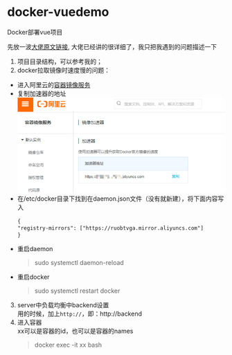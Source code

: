 # docker-vuedemo
Docker部署vue项目

先放一波[大佬原文链接](https://juejin.im/post/5cce4b1cf265da0373719819#comment),
大佬已经讲的很详细了，我只把我遇到的问题描述一下

1. 项目目录结构，可以参考我的；
2. docker拉取镜像时速度慢的问题：
- 进入阿里云的[容器镜像服务](https://cr.console.aliyun.com/cn-hangzhou/instances/mirrors)
- 复制加速器的地址
![](./images/mirrors.png)
- 在/etc/docker目录下找到在daemon.json文件（没有就新建），将下面内容写入
    ```
    {
    "registry-mirrors": ["https://ruobtvga.mirror.aliyuncs.com"]
    }
    ```
- 重启daemon
    > sudo systemctl daemon-reload
- 重启docker
    > sudo systemctl restart docker

3. server中负载均衡中backend设置  
用的时候，加上`http://`，即：http://backend 
4. 进入容器  
xx可以是容器的id，也可以是容器的names
    > docker exec -it xx bash
